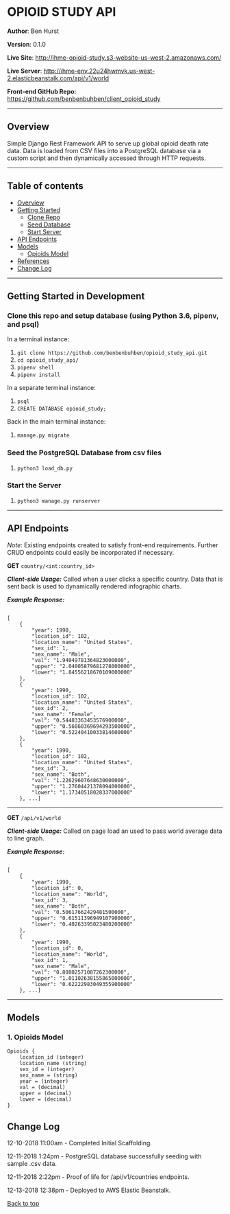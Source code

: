<a id="top"></a>
# OPIOID STUDY API

**Author**: Ben Hurst

**Version**: 0.1.0

**Live Site**: http://ihme-opioid-study.s3-website-us-west-2.amazonaws.com/

**Live Server**: http://ihme-env.22u24hwmvk.us-west-2.elasticbeanstalk.com/api/v1/world

**Front-end GitHub Repo:** https://github.com/benbenbuhben/client_opioid_study
___

<a id="overview"></a>
## Overview

Simple Django Rest Framework API to serve up global opioid death rate data. Data is loaded from CSV files into a PostgreSQL database via a custom script and then dynamically accessed through HTTP requests.

___

## Table of contents
* [Overview](#overview)
* [Getting Started](#gettingStarted)
  * [Clone Repo](#clone)
  * [Seed Database](#seed)
  * [Start Server](#run)
* [API Endpoints](#endpoints)
* [Models](#models)
  * [Opioids Model](#opioids-model)
* [References](#references)
* [Change Log](#change-log)

___

<a id="gettingStarted"></a>
## Getting Started in Development

<a id="clone"></a>

### Clone this repo and setup database (using Python 3.6, pipenv, and psql)

In a terminal instance:

1. ```git clone https://github.com/benbenbuhben/opioid_study_api.git```
2. ```cd opioid_study_api/```
3. ```pipenv shell```
4. ```pipenv install```

In a separate terminal instance:

1. ```psql```
2. ```CREATE DATABASE opioid_study;```

Back in the main terminal instance:

1. ```manage.py migrate```

<a id="seed"></a>

### Seed the PostgreSQL Database from csv files

1. ```python3 load_db.py```


<a id="run"></a>

### Start the Server

1. ```python3 manage.py runserver```

___
<a id="endpoints"></a>
## API Endpoints

*Note:* Existing endpoints created to satisfy front-end requirements. Further CRUD endpoints could easily be incorporated if necessary.

**GET** `country/<int:country_id>`

***Client-side Usage:*** Called when a user clicks a specific country. Data that is sent back is used to dynamically rendered infographic charts.

***Example Response:***

```

[
    {
        "year": 1990,
        "location_id": 102,
        "location_name": "United States",
        "sex_id": 1,
        "sex_name": "Male",
        "val": "1.94049781364823000000",
        "upper": "2.04005879681278000000",
        "lower": "1.84556218670109000000"
    },
    {
        "year": 1990,
        "location_id": 102,
        "location_name": "United States",
        "sex_id": 2,
        "sex_name": "Female",
        "val": "0.54483363453576900000",
        "upper": "0.56860369694293500000",
        "lower": "0.52240410033814600000"
    },
    {
        "year": 1990,
        "location_id": 102,
        "location_name": "United States",
        "sex_id": 3,
        "sex_name": "Both",
        "val": "1.22629607648630000000",
        "upper": "1.27604421378094000000",
        "lower": "1.17340518028337000000"
    }, ...]

```

___

**GET** `/api/v1/world`

***Client-side Usage:*** Called on page load an used to pass world average data to line graph.

***Example Response:***

```

[
    {
        "year": 1990,
        "location_id": 0,
        "location_name": "World",
        "sex_id": 3,
        "sex_name": "Both",
        "val": "0.50617662429481500000",
        "upper": "0.61511396949107900000",
        "lower": "0.40263395023480200000"
    },
    {
        "year": 1990,
        "location_id": 0,
        "location_name": "World",
        "sex_id": 1,
        "sex_name": "Male",
        "val": "0.80802571087262300000",
        "upper": "1.01102638155865000000",
        "lower": "0.62222983049355900000"
    }, ...]

```
___
<a id="models"></a>
## Models

<a id="opioids-model"></a>

### 1. Opioids Model

    Opioids {
        location_id (integer)
        location_name (string)
        sex_id = (integer)
        sex_name = (string)
        year = (integer)
        val = (decimal)
        upper = (decimal)
        lower = (decimal)
    }


<a id="change-log"></a>
## Change Log

12-10-2018 11:00am - Completed Initial Scaffolding.

12-11-2018 1:24pm - PostgreSQL database successfully seeding with sample .csv data.

12-11-2018 2:22pm - Proof of life for /api/v1/countries endpoints.

12-13-2018 12:38pm - Deployed to AWS Elastic Beanstalk.

[Back to top](#top)
